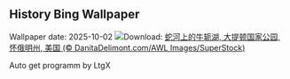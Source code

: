 ## History Bing Wallpaper
Wallpaper date: 2025-10-02
![](https://www.bing.com/th?id=OHR.OxbowBend_ZH-CN7211791969_UHD.jpg&w=1000)Download: [蛇河上的牛轭湖, 大提顿国家公园, 怀俄明州, 美国 (© DanitaDelimont.com/AWL Images/SuperStock)](https://www.bing.com/th?id=OHR.OxbowBend_ZH-CN7211791969_UHD.jpg)

Auto get programm by LtgX
